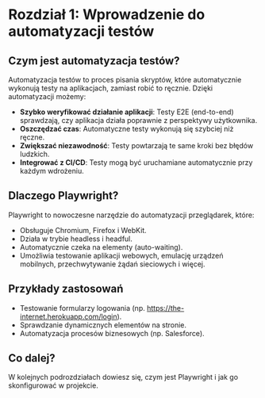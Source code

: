 # Rozdział 1: Wprowadzenie do automatyzacji testów

## Czym jest automatyzacja testów?

Automatyzacja testów to proces pisania skryptów, które automatycznie wykonują testy na aplikacjach, zamiast robić to ręcznie. Dzięki automatyzacji możemy:
- **Szybko weryfikować działanie aplikacji**: Testy E2E (end-to-end) sprawdzają, czy aplikacja działa poprawnie z perspektywy użytkownika.
- **Oszczędzać czas**: Automatyczne testy wykonują się szybciej niż ręczne.
- **Zwiększać niezawodność**: Testy powtarzają te same kroki bez błędów ludzkich.
- **Integrować z CI/CD**: Testy mogą być uruchamiane automatycznie przy każdym wdrożeniu.

## Dlaczego Playwright?
Playwright to nowoczesne narzędzie do automatyzacji przeglądarek, które:
- Obsługuje Chromium, Firefox i WebKit.
- Działa w trybie headless i headful.
- Automatycznie czeka na elementy (auto-waiting).
- Umożliwia testowanie aplikacji webowych, emulację urządzeń mobilnych, przechwytywanie żądań sieciowych i więcej.

## Przykłady zastosowań
- Testowanie formularzy logowania (np. https://the-internet.herokuapp.com/login).
- Sprawdzanie dynamicznych elementów na stronie.
- Automatyzacja procesów biznesowych (np. Salesforce).

## Co dalej?
W kolejnych podrozdziałach dowiesz się, czym jest Playwright i jak go skonfigurować w projekcie.